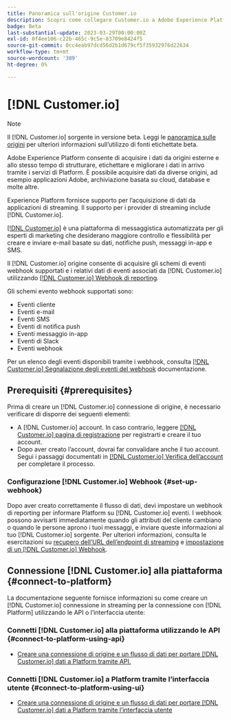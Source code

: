 ```yaml
---
title: Panoramica sull'origine Customer.io
description: Scopri come collegare Customer.io a Adobe Experience Platform utilizzando le API o l’interfaccia utente sfruttando i webhook
badge: Beta
last-substantial-update: 2023-03-29T00:00:00Z
exl-id: 0f4ee106-c22b-465c-9c5e-83709e8424f5
source-git-commit: 0cc4eab97dcd56d2b1d679cf5f35932976d22634
workflow-type: tm+mt
source-wordcount: '389'
ht-degree: 0%

---
```


# [!DNL Customer.io]

>[!NOTE]
>
>Il [!DNL Customer.io] sorgente in versione beta. Leggi le [panoramica sulle origini](../../home.md#terms-and-conditions) per ulteriori informazioni sull’utilizzo di fonti etichettate beta.

Adobe Experience Platform consente di acquisire i dati da origini esterne e allo stesso tempo di strutturare, etichettare e migliorare i dati in arrivo tramite i servizi di Platform. È possibile acquisire dati da diverse origini, ad esempio applicazioni Adobe, archiviazione basata su cloud, database e molte altre.

Experience Platform fornisce supporto per l’acquisizione di dati da applicazioni di streaming. Il supporto per i provider di streaming include [!DNL Customer.io].

[[!DNL Customer.io]](https://customer.io/) è una piattaforma di messaggistica automatizzata per gli esperti di marketing che desiderano maggiore controllo e flessibilità per creare e inviare e-mail basate su dati, notifiche push, messaggi in-app e SMS.

Il [!DNL Customer.io] origine consente di acquisire gli schemi di eventi webhook supportati e i relativi dati di eventi associati da [!DNL Customer.io] utilizzando [[!DNL Customer.io] Webhook di reporting](https://customer.io/docs/api/webhooks/).

Gli schemi evento webhook supportati sono:

* Eventi cliente
* Eventi e-mail
* Eventi SMS
* Eventi di notifica push
* Eventi messaggio in-app
* Eventi di Slack
* Eventi webhook

Per un elenco degli eventi disponibili tramite i webhook, consulta [[!DNL Customer.io] Segnalazione degli eventi del webhook](https://customer.io/docs/webhooks/#events) documentazione.

## Prerequisiti {#prerequisites}

Prima di creare un [!DNL Customer.io] connessione di origine, è necessario verificare di disporre dei seguenti elementi:

* A [!DNL Customer.io] account. In caso contrario, leggere [[!DNL Customer.io] pagina di registrazione](https://fly.customer.io/signup) per registrarti e creare il tuo account.
* Dopo aver creato l’account, dovrai far convalidare anche il tuo account. Segui i passaggi documentati in [[!DNL Customer.io] Verifica dell’account](https://customer.io/docs/account-verification/) per completare il processo.

### Configurazione [!DNL Customer.io] Webhook {#set-up-webhook}

Dopo aver creato correttamente il flusso di dati, devi impostare un webhook di reporting per informare Platform su [!DNL Customer.io] eventi. I webhook possono avvisarti immediatamente quando gli attributi del cliente cambiano o quando le persone aprono i tuoi messaggi, e inviare queste informazioni al tuo [!DNL Customer.io] sorgente. Per ulteriori informazioni, consulta le esercitazioni su [recupero dell’URL dell’endpoint di streaming](../../tutorials/ui/create/marketing-automation/customerio-webhook.md#get-streaming-endpoint) e [impostazione di un [!DNL Customer.io] Webhook](../../tutorials/ui/create/marketing-automation/customerio-webhook.md#set-up-webhook).

## Connessione [!DNL Customer.io] alla piattaforma {#connect-to-platform}

La documentazione seguente fornisce informazioni su come creare un [!DNL Customer.io] connessione in streaming per la connessione con [!DNL Platform] utilizzando le API o l’interfaccia utente:

### Connetti [!DNL Customer.io] alla piattaforma utilizzando le API {#connect-to-platform-using-api}

* [Creare una connessione di origine e un flusso di dati per portare [!DNL Customer.io] dati a Platform tramite API.](../../tutorials/api/create/marketing-automation/customerio-webhook.md)

### Connetti [!DNL Customer.io] a Platform tramite l’interfaccia utente {#connect-to-platform-using-ui}

* [Creare una connessione di origine e un flusso di dati per portare [!DNL Customer.io] dati a Platform tramite l’interfaccia utente](../../tutorials/ui/create/marketing-automation/customerio-webhook.md)
